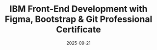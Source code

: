 ---
title: "IBM Front-End Development with Figma, Bootstrap & Git Professional Certificate"
title_es: "Certificado Profesional de Desarrollo Front-End de IBM con Figma, Bootstrap y Git"
issuer: "IBM"
issuer_es: "IBM"
date: "2025-09-21"
category: "Front-End"
category_es: "Front-End"
type: "professional-certificate"
type_es: "certificado profesional"
credential_id: "LAKL8NIRFCAJ"
credential_url: "https://www.coursera.org/account/accomplishments/professional-cert/LAKL8NIRFCAJ"
pdf_url: "/certificates/pdf/IBM_Front_End_Developer_Professional_Certificate.pdf"
image: "/certificates/img/IBM_Front_End_Developer_Professional_Certificate.webp"
description: "This **Professional Certificate**, offered by **IBM**, is a comprehensive program to acquire job-ready skills in **Front-End Web Development**. It covers foundational web languages **HTML, CSS, and JavaScript**, advanced frameworks like **React** and **Bootstrap**, and essential design and collaboration tools such as **Figma** and **Git/GitHub**. The curriculum integrates **UI/UX Design** principles, **Responsive Web Design**, and modern **Software Engineering Principles** to enable learners to build, deploy, and test dynamic web applications."
description_es: "Este **Certificado Profesional**, ofrecido por **IBM**, es un programa integral para adquirir habilidades listas para el empleo en **Desarrollo Web Front-End**. Cubre lenguajes web fundamentales **HTML, CSS y JavaScript**, frameworks avanzados como **React** y **Bootstrap**, y herramientas esenciales de diseño y colaboración como **Figma** y **Git/GitHub**. El plan de estudios integra principios de **Diseño UI/UX**, **Diseño Web Responsivo** y **Principios de Ingeniería de Software** modernos para capacitar a los estudiantes a construir, implementar y probar aplicaciones web dinámicas."
skills: ["Front-End Web Development","React (Web Framework)","HTML and CSS","JavaScript","Figma (Design Software)","Bootstrap (Front-End Framework)","Git (Version Control System)","GitHub","UI/UX Design","Responsive Web Design","Software Engineering Principles","Agile and Scrum","Continuous Integration (CI)","Continuous Delivery (CD)","Debugging"]
featured: true
duration: "Approx. 4 Months"
duration_es: "Aprox. 4 Meses"
study_hours: "Approx. 160 hours (10 hours/week)"
study_hours_es: "Aprox. 160 horas (10 horas/semana)"
content_covered: [
  "Fundamentals of **HTML, CSS, and JavaScript** for web creation.",
  "Principles of **UI/UX Design** and practical prototyping using **Figma**.",
  "Building responsive and modern user interfaces with **Bootstrap (Front-End Framework)**.",
  "Developing dynamic single-page applications using the **React** framework.",
  "Mastering **Version Control** using **Git/GitHub** for team collaboration.",
  "Introduction to **Cloud Native**, **DevOps**, and **Agile** development practices.",
  "A proyecto capstone donde se diseña, construye e implementa una aplicación web dinámica.",
]
content_covered_es: [
  "Fundamentos de **HTML, CSS y JavaScript** para la creación web.",
  "Principios de **Diseño UI/UX** y prototipado práctico utilizando **Figma**.",
  "Construcción de interfaces de usuario responsivas y modernas con **Bootstrap (Framework Front-End)**.",
  "Desarrollo de aplicaciones dinámicas de una sola página utilizando el framework **React**.",
  "Dominio del **Control de Versiones** utilizando **Git/GitHub** para la colaboración en equipo.",
  "Introducción a las prácticas de desarrollo **Cloud Native**, **DevOps** y **Agile**.",
  "Un proyecto capstone donde se diseña, construye e implementa una aplicación web dinámica.",
]
learning_outcomes: [
  "Design and prototype user interfaces (UI) using **Figma** following **UI/UX Design** best practices.",
  "Develop responsive and accessible web layouts using advanced **HTML and CSS** techniques and **Bootstrap**.",
  "Build complex, stateful front-end applications utilizing the **React** framework.",
  "Manage codebases professionally and collaborate effectively using **Git (Version Control System)**.",
  "Apply **Software Engineering Principles** to the full lifecycle of front-end applications.",
]
learning_outcomes_es: [
  "Diseñar y prototipar interfaces de usuario (UI) utilizando **Figma** siguiendo las mejores prácticas de **Diseño UI/UX**.",
  "Desarrollar diseños web responsivos y accesibles utilizando técnicas avanzadas de **HTML y CSS** y **Bootstrap**.",
  "Construir aplicaciones front-end complejas con estado utilizando el framework **React**.",
  "Gestionar bases de código de forma profesional y colaborar eficazmente utilizando **Git (Sistema de Control de Versiones)**.",
  "Aplicar **Principios de Ingeniería de Software** al ciclo de vida completo de las aplicaciones front-end.",
]
---